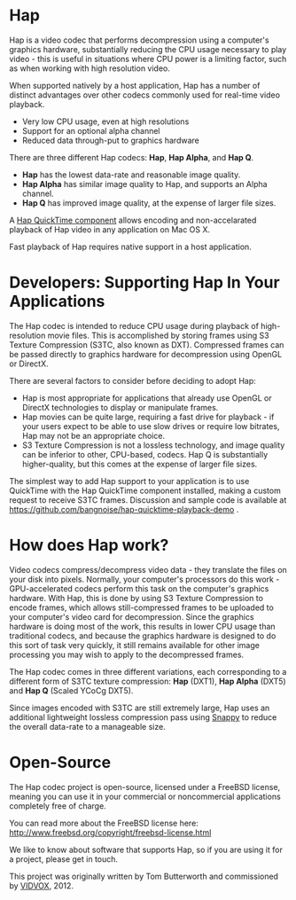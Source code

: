 Hap
====

Hap is a video codec that performs decompression using a computer's graphics hardware, substantially reducing the CPU usage necessary to play video - this is useful in situations where CPU power is a limiting factor, such as when working with high resolution video.

When supported natively by a host application, Hap has a number of distinct advantages over other codecs commonly used for real-time video playback.
- Very low CPU usage, even at high resolutions
- Support for an optional alpha channel
- Reduced data through-put to graphics hardware

There are three different Hap codecs: <b>Hap</b>, <b>Hap Alpha</b>, and <b>Hap Q</b>.
- <b>Hap</b> has the lowest data-rate and reasonable image quality.
- <b>Hap Alpha</b> has similar image quality to Hap, and supports an Alpha channel.
- <b>Hap Q</b> has improved image quality, at the expense of larger file sizes.

A <a href="http://github.com/bangnoise/hap-qt-codec/">Hap QuickTime component</a> allows encoding and non-accelarated playback of Hap video in any application on Mac OS X.

Fast playback of Hap requires native support in a host application.


Developers: Supporting Hap In Your Applications
====

The Hap codec is intended to reduce CPU usage during playback of high-resolution movie files. This is accomplished by storing frames using S3 Texture Compression (S3TC, also known as DXT). Compressed frames can be passed directly to graphics hardware for decompression using OpenGL or DirectX.

There are several factors to consider before deciding to adopt Hap:

- Hap is most appropriate for applications that already use OpenGL or DirectX technologies to display or manipulate frames.
- Hap movies can be quite large, requiring a fast drive for playback - if your users expect to be able to use slow drives or require low bitrates, Hap may not be an appropriate choice.
- S3 Texture Compression is not a lossless technology, and image quality can be inferior to other, CPU-based, codecs. Hap Q is substantially higher-quality, but this comes at the expense of larger file sizes.

The simplest way to add Hap support to your application is to use QuickTime with the Hap QuickTime component installed, making a custom request to receive S3TC frames. Discussion and sample code is available at https://github.com/bangnoise/hap-quicktime-playback-demo .


How does Hap work?
====

Video codecs compress/decompress video data - they translate the files on your disk into pixels. Normally, your computer's processors do this work - GPU-accelerated codecs perform this task on the computer's graphics hardware. With Hap, this is done by using S3 Texture Compression to encode frames, which allows still-compressed frames to be uploaded to your computer's video card for decompression. Since the graphics hardware is doing most of the work, this results in lower CPU usage than traditional codecs, and because the graphics hardware is designed to do this sort of task very quickly, it still remains available for other image processing you may wish to apply to the decompressed frames.

The Hap codec comes in three different variations, each corresponding to a different form of S3TC texture compression: 
<b>Hap</b> (DXT1), <b>Hap Alpha</b> (DXT5) and <b>Hap Q</b> (Scaled YCoCg  DXT5).

Since images encoded with S3TC are still extremely large, Hap uses an additional lightweight lossless compression pass using <a href="http://code.google.com/p/snappy/">Snappy</a> to reduce the overall data-rate to a manageable size.


Open-Source
====

The Hap codec project is open-source, licensed under a FreeBSD license, meaning you can use it in your commercial or noncommercial applications completely free of charge.

You can read more about the FreeBSD license here:
http://www.freebsd.org/copyright/freebsd-license.html

We like to know about software that supports Hap, so if you are using it for a project, please get in touch.

This project was originally written by Tom Butterworth and commissioned by <a href="http://www.vidvox.net">VIDVOX</a>, 2012.
